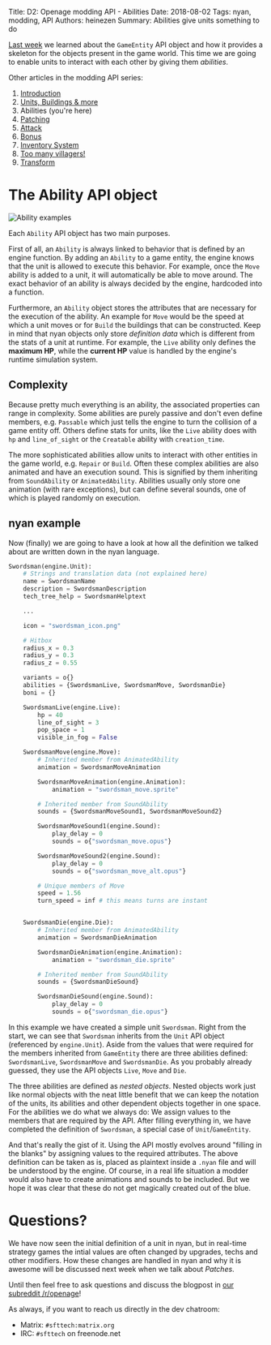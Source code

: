 Title: D2: Openage modding API - Abilities
Date: 2018-08-02
Tags: nyan, modding, API
Authors: heinezen
Summary: Abilities give units something to do

[Last week]({filename}/blog/D0001-openage_mod_api_game_entity.md) we learned about the `GameEntity` API object and how it provides a skeleton for the objects present in the game world. This time we are going to enable units to interact with each other by giving them *abilities*.

Other articles in the modding API series:

1. [Introduction]({filename}/blog/D0000-openage_mod_api_intro.md)
2. [Units, Buildings & more]({filename}/blog/D0001-openage_mod_api_game_entity.md)
3. Abilities (you're here)
4. [Patching]({filename}/blog/D0003-openage_mod_api_patching.md)
5. [Attack]({filename}/blog/D0004-openage_mod_api_attack.md)
6. [Bonus]({filename}/blog/D0005-openage_mod_api_bonus.md)
7. [Inventory System]({filename}/blog/D0006-openage_mod_api_inventory.md)
8. [Too many villagers!]({filename}/blog/D0007-openage_mod_api_villager.md)
9. [Transform]({filename}/blog/D0008-openage_mod_api_transform.md)

# The Ability API object

![Ability examples]({filename}/images/D0002-abilities-overview.png)

Each `Ability` API object has two main purposes.

First of all, an `Ability` is always linked to behavior that is defined by an engine function. By adding an `Ability` to a game entity, the engine knows that the unit is allowed to execute this behavior. For example, once the `Move` ability is added to a unit, it will automatically be able to move around. The exact behavior of an ability is always decided by the engine, hardcoded into a function.

Furthermore, an `Ability` object stores the attributes that are necessary for the execution of the ability. An example for `Move` would be the speed at which a unit moves or for `Build` the buildings that can be constructed. Keep in mind that nyan objects only store *definition data* which is different from the stats of a unit at runtime. For example, the `Live` ability only defines the **maximum HP**, while the **current HP** value is handled by the engine's runtime simulation system.

## Complexity

Because pretty much everything is an ability, the associated properties can range in complexity. Some abilities are purely passive and don't even define members, e.g. `Passable` which just tells the engine to turn the collision of a game entity off. Others define stats for units, like the `Live` ability does with `hp` and `line_of_sight` or the `Creatable` ability with `creation_time`.

The more sophisticated abilities allow units to interact with other entities in the game world, e.g. `Repair` or `Build`. Often these complex abilities are also animated and have an execution sound. This is signified by them inheriting from `SoundAbility` or `AnimatedAbility`. Abilities usually only store one animation (with rare exceptions), but can define several sounds, one of which is played randomly on execution.

## nyan example

Now (finally) we are going to have a look at how all the definition we talked about are written down in the nyan language.

``` python
Swordsman(engine.Unit):
    # Strings and translation data (not explained here)
    name = SwordsmanName
    description = SwordsmanDescription
    tech_tree_help = SwordsmanHelptext

    ...

    icon = "swordsman_icon.png"

    # Hitbox
    radius_x = 0.3
    radius_y = 0.3
    radius_z = 0.55

    variants = o{}
    abilities = {SwordsmanLive, SwordsmanMove, SwordsmanDie}
    boni = {}

    SwordsmanLive(engine.Live):
        hp = 40
        line_of_sight = 3
        pop_space = 1
        visible_in_fog = False

    SwordsmanMove(engine.Move):
        # Inherited member from AnimatedAbility
        animation = SwordsmanMoveAnimation

        SwordsmanMoveAnimation(engine.Animation):
            animation = "swordsman_move.sprite"

        # Inherited member from SoundAbility
        sounds = {SwordsmanMoveSound1, SwordsmanMoveSound2}

        SwordsmanMoveSound1(engine.Sound):
            play_delay = 0
            sounds = o{"swordsman_move.opus"}

        SwordsmanMoveSound2(engine.Sound):
            play_delay = 0
            sounds = o{"swordsman_move_alt.opus"}

        # Unique members of Move
        speed = 1.56
        turn_speed = inf # this means turns are instant


    SwordsmanDie(engine.Die):
        # Inherited member from AnimatedAbility
        animation = SwordsmanDieAnimation

        SwordsmanDieAnimation(engine.Animation):
            animation = "swordsman_die.sprite"

        # Inherited member from SoundAbility
        sounds = {SwordsmanDieSound}

        SwordsmanDieSound(engine.Sound):
            play_delay = 0
            sounds = o{"swordsman_die.opus"}
```

In this example we have created a simple unit `Swordsman`. Right from the start, we can see that `Swordsman` inherits from the `Unit` API object (referenced by `engine.Unit`). Aside from the values that were required for the members inherited from `GameEntity` there are three abilities defined: `SwordsmanLive`, `SwordsmanMove` and `SwordsmanDie`. As you probably already guessed, they use the API objects `Live`, `Move` and `Die`.

The three abilities are defined as *nested objects*. Nested objects work just like normal objects with the neat little benefit that we can keep the notation of the units, its abilities and other dependent objects together in one space. For the abilities we do what we always do: We assign values to the members that are required by the API. After filling everything in, we have completed the definition of `Swordsman`, a special case of `Unit`/`GameEntity`.

And that's really the gist of it. Using the API mostly evolves around "filling in the blanks" by assigning values to the required attributes. The above definition can be taken as is, placed as plaintext inside a `.nyan` file and will be understood by the engine. Of course, in a real life situation a modder would also have to create animations and sounds to be included. But we hope it was clear that these do not get magically created out of the blue.

# Questions?

We have now seen the initial definition of a unit in nyan, but in real-time strategy games the intial values are often changed by upgrades, techs and other modifiers. How these changes are handled in nyan and why it is awesome will be discussed next week when we talk about *Patches*.

Until then feel free to ask questions and discuss the blogpost in [our subreddit /r/openage](https://reddit.com/r/openage)!

As always, if you want to reach us directly in the dev chatroom:

* Matrix: `#sfttech:matrix.org`
* IRC: `#sfttech` on freenode.net
